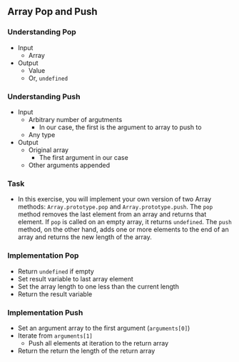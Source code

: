 ## Array Pop and Push

### Understanding Pop
- Input
  + Array
- Output
  + Value
  + Or, `undefined`

### Understanding Push
- Input
  + Arbitrary number of argutments
    * In our case, the first is the argument to array to push to
  + Any type
- Output
  + Original array
    * The first argument in our case
  + Other arguments appended

### Task
- In this exercise, you will implement your own version of two Array methods: `Array.prototype.pop` and `Array.prototype.push`. The `pop` method removes the last element from an array and returns that element. If `pop` is called on an empty array, it returns `undefined`. The `push` method, on the other hand, adds one or more elements to the end of an array and returns the new length of the array.

### Implementation Pop
- Return `undefined` if empty
- Set result variable to last array element
- Set the array length to one less than the current length
- Return the result variable

### Implementation Push
- Set an argument array to the first argument (`arguments[0]`)
- Iterate from `arguments[1]`
  + Push all elements at iteration to the return array
- Return the return the length of the return array